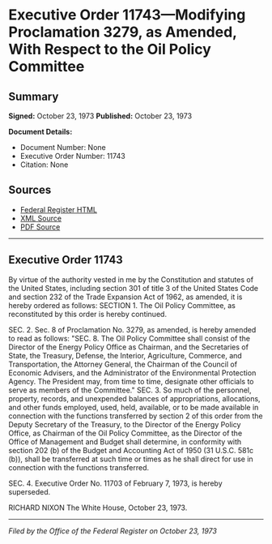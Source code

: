 # Executive Order 11743—Modifying Proclamation 3279, as Amended, With Respect to the Oil Policy Committee

## Summary

**Signed:** October 23, 1973
**Published:** October 23, 1973

**Document Details:**
- Document Number: None
- Executive Order Number: 11743
- Citation: None

## Sources
- [Federal Register HTML](https://www.presidency.ucsb.edu/documents/executive-order-11743-modifying-proclamation-3279-amended-with-respect-the-oil-policy)
- [XML Source](None)
- [PDF Source](None)

---

## Executive Order 11743

By virtue of the authority vested in me by the Constitution and statutes of the United States, including section 301 of title 3 of the United States Code and section 232 of the Trade Expansion Act of 1962, as amended, it is hereby ordered as follows:
SECTION 1. The Oil Policy Committee, as reconstituted by this order is hereby continued.

SEC. 2. Sec. 8 of Proclamation No. 3279, as amended, is hereby amended to read as follows:
"SEC. 8. The Oil Policy Committee shall consist of the Director of the Energy Policy Office as Chairman, and the Secretaries of State, the Treasury, Defense, the Interior, Agriculture, Commerce, and Transportation, the Attorney General, the Chairman of the Council of Economic Advisers, and the Administrator of the Environmental Protection Agency. The President may, from time to time, designate other officials to serve as members of the Committee."
SEC. 3. So much of the personnel, property, records, and unexpended balances of appropriations, allocations, and other funds employed, used, held, available, or to be made available in connection with the functions transferred by section 2 of this order from the Deputy Secretary of the Treasury, to the Director of the Energy Policy Office, as Chairman of the Oil Policy Committee, as the Director of the Office of Management and Budget shall determine, in conformity with section 202 (b) of the Budget and Accounting Act of 1950 (31 U.S.C. 581c (b)), shall be transferred at such time or times as he shall direct for use in connection with the functions transferred.

SEC. 4. Executive Order No. 11703 of February 7, 1973, is hereby superseded.

RICHARD NIXON
The White House,
October 23, 1973.

---

*Filed by the Office of the Federal Register on October 23, 1973*
